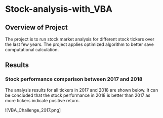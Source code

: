 # Stock-analysis-with_VBA

## Overview of Project
The project is to run stock market analysis for different stock tickers over the last few years. The project applies optimized algorithm to better save computational calculation.

## Results

### Stock performance comparison between 2017 and 2018
The analysis results for all tickers in 2017 and 2018 are shown below. It can be concluded that the stock performance in 2018 is better than 2017 as more tickers indicate positive return.

![VBA_Challenge_2017.png]
